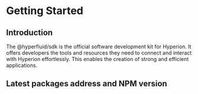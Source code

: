 # Getting Started

## Introduction

The @hyperfluid/sdk is the official software development kit for Hyperion. It offers developers the tools and resources they need to connect and interact with Hyperion effortlessly. This enables the creation of strong and efficient applications.



## Latest packages address and NPM version

